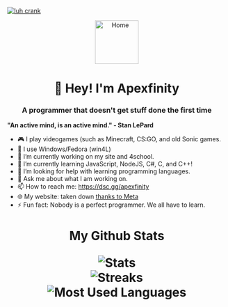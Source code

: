 [![luh crank](https://readme-typing-svg.herokuapp.com?font=Fira+Code&pause=1000&color=00F723&center=true&vCenter=true&random=false&width=435&lines=01010101010101001010101010101010101010101010101010101010101010101010101010101010101010101010101010101010;101010101011010101010101010101011010101010;Quick+fo01010101010101001010101010101010101010101010101010101010101010101010101010101010101010101010101010101010x+jumps+nightly+above+wizard;101010101011010101010101010101011010101010)](https://git.io/typing-svg)
<p align="center">
<img alt="Home" src="https://apexfinityga.vercel.app/logo.png" width="100" height="100">
</p>
<h1 align="center">👋 Hey! I'm Apexfinity</h1>
<h3 align="center">A programmer that doesn't get stuff done the first time</h1>

**"An active mind, is an active mind." - Stan LePard**

<!-- - 👯 I’m looking to collaborate on -->
- 🎮 I play videogames (such as Minecraft, CS:GO, and old Sonic games.
- 🐧 I use Windows/Fedora (win4L)
- 🔭 I’m currently working on my site and 4school.
- 🌱 I’m currently learning JavaScript, NodeJS, C#, C, and C++!
- 🤔 I’m looking for help with learning programming languages.
- 💬 Ask me about what I am working on.
- 📫 How to reach me: https://dsc.gg/apexfinity
- 🌐 My website: taken down [thanks to Meta](https://krebsonsecurity.com/2023/03/sued-by-meta-freenom-halts-domain-registrations/)
- ⚡ Fun fact: Nobody is a perfect programmer. We all have to learn.

<h1 align="center"> 
My Github Stats
</p>
<p align="center">
<img src="https://github-readme-stats.vercel.app/api?username=apexfinity&show_icons=true&theme=dark&locale=en&langs_count=10&layout=compact" alt="Stats" /><br>
<img src="https://github-readme-streak-stats.herokuapp.com/?user=apexfinity&theme=dark" alt="Streaks" /><br>
<img src="https://github-readme-stats.vercel.app/api/top-langs?username=apexfinity&show_icons=true&theme=dark&locale=en&langs_count=10&layout=compact" alt="Most Used Languages" /><br>
</p>



